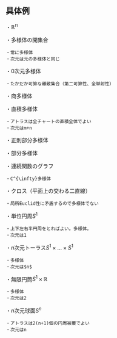 ## 具体例

・$\mathbb{R^n}$

・多様体の開集合

    ・常に多様体
    ・次元は元の多様体と同じ

・$0$次元多様体

    ・たかだか可算な離散集合（第二可算性、全単射性）

・商多様体

・直積多様体

    ・アトラスは全チャートの直積全体でよい
    ・次元はm+n

・正則部分多様体

・部分多様体

・連続関数のグラフ

    ・C^{\infty}多様体

・クロス（平面上の交わる二直線）

    ・局所Euclid性に矛盾するので多様体でない

・単位円周$S^1$

    ・上下左右半円周をとればよい。多様体。
    ・次元は1

・$n$次元トーラス$S^1\times...\times S^1$

    ・多様体
    ・次元は$n$

・無限円筒$S^1\times \mathbb{R}$

    ・多様体
    ・次元は2

・$n$次元球面$S^n$

    ・アトラスは2(n+1)個の円周被覆でよい
    ・次元はn